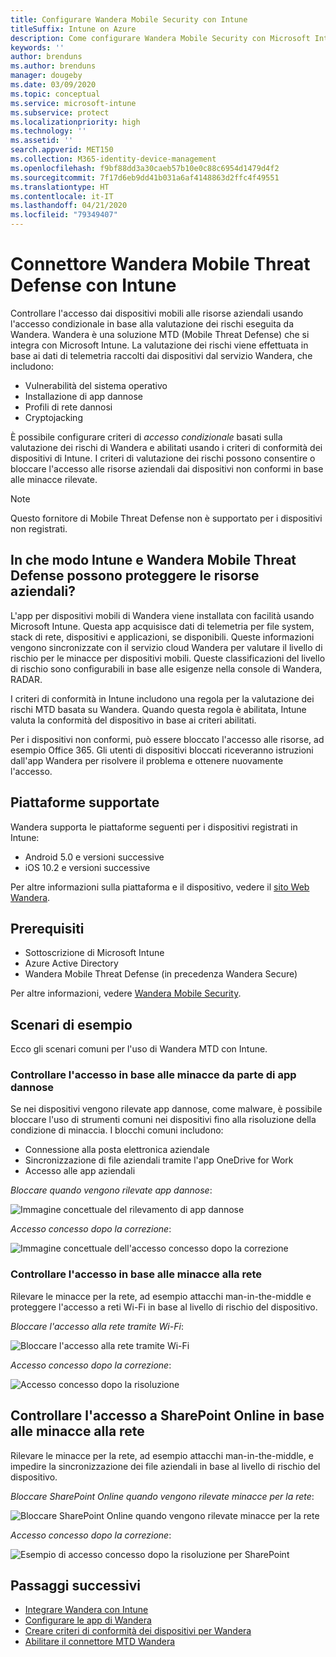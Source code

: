 ```yaml
---
title: Configurare Wandera Mobile Security con Intune
titleSuffix: Intune on Azure
description: Come configurare Wandera Mobile Security con Microsoft Intune per controllare l'accesso dei dispositivi mobili alle risorse aziendali.
keywords: ''
author: brenduns
ms.author: brenduns
manager: dougeby
ms.date: 03/09/2020
ms.topic: conceptual
ms.service: microsoft-intune
ms.subservice: protect
ms.localizationpriority: high
ms.technology: ''
ms.assetid: ''
search.appverid: MET150
ms.collection: M365-identity-device-management
ms.openlocfilehash: f9bf88dd3a30caeb57b10e0c88c6954d1479d4f2
ms.sourcegitcommit: 7f17d6eb9dd41b031a6af4148863d2ffc4f49551
ms.translationtype: HT
ms.contentlocale: it-IT
ms.lasthandoff: 04/21/2020
ms.locfileid: "79349407"
---
```

# <a name="wandera-mobile-threat-defense-connector-with-intune"></a>Connettore Wandera Mobile Threat Defense con Intune  

Controllare l'accesso dai dispositivi mobili alle risorse aziendali usando l'accesso condizionale in base alla valutazione dei rischi eseguita da Wandera. Wandera è una soluzione MTD (Mobile Threat Defense) che si integra con Microsoft Intune.  La valutazione dei rischi viene effettuata in base ai dati di telemetria raccolti dai dispositivi dal servizio Wandera, che includono:
- Vulnerabilità del sistema operativo
- Installazione di app dannose
- Profili di rete dannosi
- Cryptojacking

È possibile configurare criteri di *accesso condizionale* basati sulla valutazione dei rischi di Wandera e abilitati usando i criteri di conformità dei dispositivi di Intune. I criteri di valutazione dei rischi possono consentire o bloccare l'accesso alle risorse aziendali dai dispositivi non conformi in base alle minacce rilevate.  

> [!NOTE]
> Questo fornitore di Mobile Threat Defense non è supportato per i dispositivi non registrati.

## <a name="how-do-intune-and-wandera-mobile-threat-defense-help-protect-your-company-resources"></a>In che modo Intune e Wandera Mobile Threat Defense possono proteggere le risorse aziendali?  

L'app per dispositivi mobili di Wandera viene installata con facilità usando Microsoft Intune. Questa app acquisisce dati di telemetria per file system, stack di rete, dispositivi e applicazioni, se disponibili. Queste informazioni vengono sincronizzate con il servizio cloud Wandera per valutare il livello di rischio per le minacce per dispositivi mobili. Queste classificazioni del livello di rischio sono configurabili in base alle esigenze nella console di Wandera, RADAR.

I criteri di conformità in Intune includono una regola per la valutazione dei rischi MTD basata su Wandera. Quando questa regola è abilitata, Intune valuta la conformità del dispositivo in base ai criteri abilitati.

Per i dispositivi non conformi, può essere bloccato l'accesso alle risorse, ad esempio Office 365. Gli utenti di dispositivi bloccati riceveranno istruzioni dall'app Wandera per risolvere il problema e ottenere nuovamente l'accesso.

## <a name="supported-platforms"></a>Piattaforme supportate  

Wandera supporta le piattaforme seguenti per i dispositivi registrati in Intune:

- Android 5.0 e versioni successive  
- iOS 10.2 e versioni successive 

Per altre informazioni sulla piattaforma e il dispositivo, vedere il [sito Web Wandera](https://www.wandera.com/mobile-threat-defense/).

## <a name="prerequisites"></a>Prerequisiti  

- Sottoscrizione di Microsoft Intune  
- Azure Active Directory  
- Wandera Mobile Threat Defense (in precedenza Wandera Secure)  

Per altre informazioni, vedere [Wandera Mobile Security](https://www.wandera.com/mobile-security/).
 
## <a name="sample-scenarios"></a>Scenari di esempio

Ecco gli scenari comuni per l'uso di Wandera MTD con Intune.

### <a name="control-access-based-on-threats-from-malicious-apps"></a>Controllare l'accesso in base alle minacce da parte di app dannose  

Se nei dispositivi vengono rilevate app dannose, come malware, è possibile bloccare l'uso di strumenti comuni nei dispositivi fino alla risoluzione della condizione di minaccia. I blocchi comuni includono:  
- Connessione alla posta elettronica aziendale  
- Sincronizzazione di file aziendali tramite l'app OneDrive for Work  
- Accesso alle app aziendali  

*Bloccare quando vengono rilevate app dannose*:

![Immagine concettuale del rilevamento di app dannose](./media/wandera-mtd-connector/wandera-malicious-apps-blocked.png)  

*Accesso concesso dopo la correzione*: 

![Immagine concettuale dell'accesso concesso dopo la correzione](./media/wandera-mtd-connector/wandera-malicious-apps-unblocked.png)


### <a name="control-access-based-on-threat-to-network"></a>Controllare l'accesso in base alle minacce alla rete  

Rilevare le minacce per la rete, ad esempio attacchi man-in-the-middle e proteggere l'accesso a reti Wi-Fi in base al livello di rischio del dispositivo.  

*Bloccare l'accesso alla rete tramite Wi-Fi*:  

![Bloccare l'accesso alla rete tramite Wi-Fi](./media/wandera-mtd-connector/wandera-network-wifi-blocked.png)

*Accesso concesso dopo la correzione*:  

![Accesso concesso dopo la risoluzione](./media/wandera-mtd-connector/wandera-network-wifi-unblocked.png)  

## <a name="control-access-to-sharepoint-online-based-on-threat-to-network"></a>Controllare l'accesso a SharePoint Online in base alle minacce alla rete

Rilevare le minacce per la rete, ad esempio attacchi man-in-the-middle, e impedire la sincronizzazione dei file aziendali in base al livello di rischio del dispositivo.

*Bloccare SharePoint Online quando vengono rilevate minacce per la rete*:  

![Bloccare SharePoint Online quando vengono rilevate minacce per la rete](./media/wandera-mtd-connector/wandera-network-spo-blocked.png)  

*Accesso concesso dopo la correzione*:  

![Esempio di accesso concesso dopo la risoluzione per SharePoint](./media/wandera-mtd-connector/wandera-network-spo-unblocked.png)  

<!-- 
### Control access on unenrolled devices based on threats from malicious apps

When the Wandera Mobile Threat Defense solution considers a device to be infected:

![App protection policy blocks due to detected malware](./media/wandera-mtd-connector/wandera-mobile-app-policy-block.png)

Access is granted on remediation:

![Access is granted on remediation for App protection policy](./media/wandera-mtd-connector/wandera-mobile-app-policy-remediated.png)
-->

## <a name="next-steps"></a>Passaggi successivi

- [Integrare Wandera con Intune](wandera-mtd-connector-integration.md)
- [Configurare le app di Wandera](mtd-apps-ios-app-configuration-policy-add-assign.md)
- [Creare criteri di conformità dei dispositivi per Wandera](mtd-device-compliance-policy-create.md)
- [Abilitare il connettore MTD Wandera](mtd-connector-enable.md)
